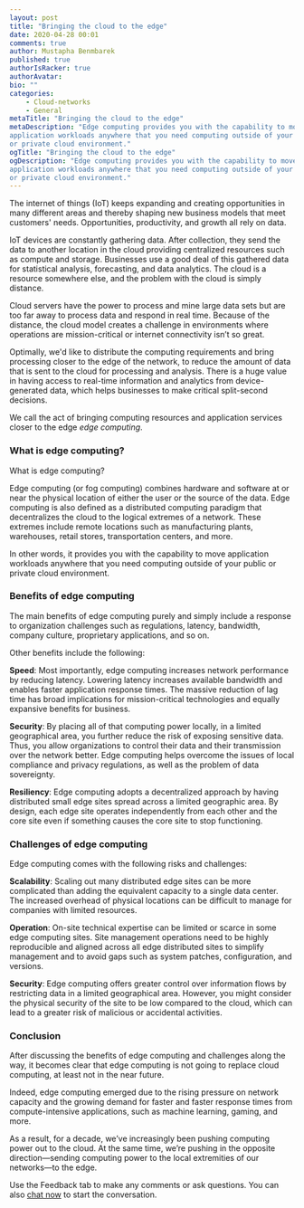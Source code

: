 ```yaml
---
layout: post
title: "Bringing the cloud to the edge"
date: 2020-04-28 00:01
comments: true
author: Mustapha Benmbarek
published: true
authorIsRacker: true
authorAvatar:
bio: ""
categories:
    - Cloud-networks
    - General
metaTitle: "Bringing the cloud to the edge"
metaDescription: "Edge computing provides you with the capability to move
application workloads anywhere that you need computing outside of your public
or private cloud environment."
ogTitle: "Bringing the cloud to the edge"
ogDescription: "Edge computing provides you with the capability to move
application workloads anywhere that you need computing outside of your public
or private cloud environment."
---
```


The internet of things (IoT) keeps expanding and creating opportunities in many
different areas and thereby shaping new business models that meet customers'
needs. Opportunities, productivity, and growth all rely on data.

<!-- more -->

IoT devices are constantly gathering data. After collection, they send the data
to another location in the cloud providing centralized resources such as compute
and storage. Businesses use a good deal of this gathered data for statistical
analysis, forecasting, and data analytics. The cloud is a resource somewhere
else, and the problem with the cloud is simply distance.

Cloud servers have the power to process and mine large data sets but are too far
away to process data and respond in real time. Because of the distance, the cloud
model creates a challenge in environments where operations are mission-critical
or internet connectivity isn’t so great.

Optimally, we'd like to distribute the computing requirements and bring processing
closer to the edge of the network, to reduce the amount of data that is
sent to the cloud for processing and analysis. There is a huge value in having
access to real-time information and analytics from device-generated data, which
helps businesses to make critical split-second decisions.

We call the act of bringing computing resources and application services closer
to the edge *edge computing*.

### What is edge computing?

What is edge computing?

Edge computing (or fog computing) combines hardware and software at or near the
physical location of either the user or the source of the data. Edge computing
is also defined as a distributed computing paradigm that decentralizes the cloud
to the logical extremes of a network. These extremes include remote locations
such as manufacturing plants, warehouses, retail stores, transportation centers,
and more.

In other words, it provides you with the capability to move application workloads
anywhere that you need computing outside of your public or private cloud
environment.

### Benefits of edge computing

The main benefits of edge computing purely and simply include a response to
organization challenges such as regulations, latency, bandwidth, company culture,
proprietary applications, and so on.

Other benefits include the following:

**Speed**:  Most importantly, edge computing increases network performance by
reducing latency. Lowering latency increases available bandwidth and enables
faster application response times. The massive reduction of lag time has broad
implications for mission-critical technologies and equally expansive benefits
for business.

**Security**: By placing all of that computing power locally, in a limited
geographical area, you further reduce the risk of exposing sensitive data. Thus,
you allow organizations to control their data and their transmission over the
network better. Edge computing helps overcome the issues of local compliance and
privacy regulations, as well as the problem of data sovereignty.

**Resiliency**: Edge computing adopts a decentralized approach by having
distributed small edge sites spread across a limited geographic area. By design,
each edge site operates independently from each other and the core site even if
something causes the core site to stop functioning.

### Challenges of edge computing

Edge computing comes with the following risks and challenges:

**Scalability**: Scaling out many distributed edge sites can be more complicated
than adding the equivalent capacity to a single data center. The increased overhead
of physical locations can be difficult to manage for companies with limited
resources.

**Operation**: On-site technical expertise can be limited or scarce in some
edge computing sites. Site management operations need to be highly reproducible
and aligned across all edge distributed sites to simplify management and to
avoid gaps such as system patches, configuration, and versions.

**Security**: Edge computing offers greater control over information flows by
restricting data in a limited geographical area. However, you might consider the
physical security of the site to be low compared to the cloud, which can lead
to a greater risk of malicious or accidental activities.

### Conclusion

After discussing the benefits of edge computing and challenges along the way,
it becomes clear that edge computing is not going to replace cloud computing,
at least not in the near future.

Indeed, edge computing emerged due to the rising pressure on network capacity
and the growing demand for faster and faster response times from compute-intensive
applications, such as machine learning, gaming, and more.

As a result, for a decade, we’ve increasingly been pushing computing power out
to the cloud. At the same time,  we’re pushing in the opposite
direction&mdash;sending computing power to the local extremities of our
networks&mdash;to the edge.

Use the Feedback tab to make any comments or ask questions. You can also
[chat now](https://www.rackspace.com/#chat) to start the conversation.

